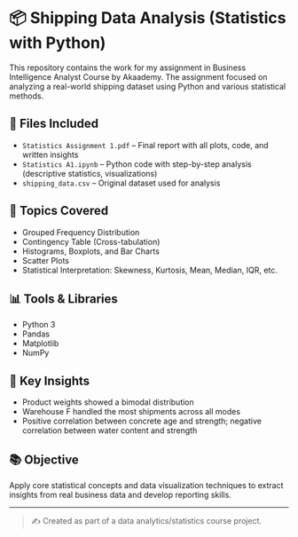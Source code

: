 
# 📦 Shipping Data Analysis (Statistics with Python)

This repository contains the work for my assignment in Business Intelligence Analyst Course by Akaademy. The assignment focused on analyzing a real-world shipping dataset using Python and various statistical methods.

## 📁 Files Included
- `Statistics Assignment 1.pdf` – Final report with all plots, code, and written insights
- `Statistics A1.ipynb` – Python code with step-by-step analysis (descriptive statistics, visualizations)
- `shipping_data.csv` – Original dataset used for analysis

## 🧠 Topics Covered
- Grouped Frequency Distribution
- Contingency Table (Cross-tabulation)
- Histograms, Boxplots, and Bar Charts
- Scatter Plots
- Statistical Interpretation: Skewness, Kurtosis, Mean, Median, IQR, etc.

## 📊 Tools & Libraries
- Python 3
- Pandas
- Matplotlib
- NumPy

## 📌 Key Insights
- Product weights showed a bimodal distribution
- Warehouse F handled the most shipments across all modes
- Positive correlation between concrete age and strength; negative correlation between water content and strength

## 📚 Objective
Apply core statistical concepts and data visualization techniques to extract insights from real business data and develop reporting skills.

---

> ✍️ Created as part of a data analytics/statistics course project.
